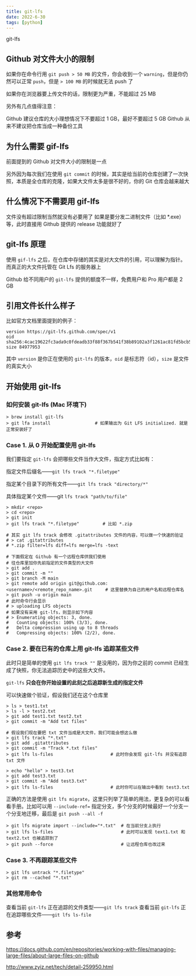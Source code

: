 ```yaml
---
title: git-lfs
date: 2022-6-30
tags: [python]
---
```


git-lfs

<!--more-->

## Github 对文件大小的限制
如果你在命令行用 ``git push > 50 MB`` 的文件，你会收到一个 ``warning``，但是你仍然可以正常 ``push``，但是 ``> 100 MB`` 的时候就无法 push 了

如果你在浏览器要上传文件的话，限制更为严重，不能超过 25 MB

另外有几点值得注意：

Github 建议仓库的大小理想情况下不要超过 1 GB，最好不要超过 5 GB
Github 从来不建议把仓库当成一种备份工具

## 为什么需要 gif-lfs
前面提到的 Github 对文件大小的限制是一点

另外因为每次我们在使用 ``git commit`` 的时候，其实是给当前的仓库创建了一次快照，本质是全仓库的克隆，如果大文件太多是很不好的，你的 Git 仓库会越来越大

## 什么情况下不需要用 gif-lfs
文件没有超过限制当然就没有必要用了
如果是要分发二进制文件（比如 *.exe）等，此时直接用 Github 提供的 release 功能就好了

## git-lfs 原理
使用 ``gif-lfs`` 之后，在仓库中存储的其实是对大文件的引用，可以理解为指针。而真正的大文件托管在 Git Lfs 的服务器上

Github 给不同用户的 ``git-lfs`` 提供的额度不一样，免费用户和 Pro 用户都是 2 GB

## 引用文件长什么样子
比如官方文档里面提到的例子：
```
version https://git-lfs.github.com/spec/v1
oid sha256:4cac19622fc3ada9c0fdeadb33f88f367b541f38b89102a3f1261ac81fd5bcb5
size 84977953
```
其中 ``version`` 是你正在使用的 ``git-lfs`` 的版本，``oid`` 是标志符（id），``size`` 是文件的真实大小

## 开始使用 git-lfs
### 如何安装 git-lfs (Mac 环境下)
```commandline
> brew install git-lfs
> git lfa install                 # 如果输出为 Git LFS initialized. 就是正常安装好了
```

### Case 1. 从 0 开始配置使用 git-lfs
我们要指定 ``git-lfs`` 会把哪些文件当作大文件，指定方式比如有：

指定文件后缀名——``git lfs track "*.filetype"``

指定某个目录下的所有文件——``git lfs track "directory/*"``

具体指定某个文件——git ``lfs track "path/to/file"``

```
> mkdir <repo>
> cd <repo>
> git init
> git lfs track "*.filetype"         # 比如 *.zip
 
# 其实 git lfs track 会修改 .gitattributes 文件的内容，可以做一个快速的验证
# > cat .gitattributes
# *.zip filter=lfs diff=lfs merge=lfs -text
 
# 下面假定在 Github 有一个远程仓库供我们使用
# 往仓库里加你先前指定的文件类型的大文件
> git add .                                         
> git commit -m ""
> git branch -M main
> git remote add origin git@github.com:<username>/<remote_repo_name>.git     # 这里替换为自己的用户名和远程仓库名
> git push -u origin main
# 此时命令行会显示
# > uploading LFS objects
# 如果没有采用 git-lfs，则显示如下内容
# > Enumerating objects: 3, done.
#   Counting objects: 100% (3/3), done.
#   Delta compression using up to 8 threads
#   Compressing objects: 100% (2/2), done.
```

### Case 2. 要在已有的仓库上用 git-lfs 追踪某些文件

此时只是简单的使用 ``git lfs track ""`` 是没用的，因为你之前的 commit 已经生成了快照，你无法追踪历史中的这些大文件。

``git-lfs`` **只会在你开始设置的此刻之后追踪新生成的指定文件**

可以快速做个验证，假设我们还在这个仓库里

```
> ls > test1.txt
> ls -l > test2.txt
> git add test1.txt test2.txt
> git commit -m "Add txt files"
 
# 假设我们现在要把 txt 文件当成是大文件，我们可能会想这么做
> git lfs track "*.txt"
> git add .gitattributes
> git commit -m "Track *.txt files"
> git lfs ls-files                      # 此时你会发现 git-lfs 并没有追踪 txt 文件
 
> echo "hello" > test3.txt
> git add test3.txt
> git commit -m "Add test3.txt"
> git lfs ls-files                      # 此时你可以在输出中看到 test3.txt
```

正确的方法是使用 ``git lfs migrate``，这里只列举了简单的用法，更复杂的可以看看手册。比如可以用 ``--include-ref=`` 指定分支，多个分支的时候最好一个分支一个分支地迁移，最后是 ``git push --all -f``

```
> git lfs migrate import --include="*.txt"  # 在当前分支上执行
> git lfs ls-files                          # 此时可以发现 text1.txt 和 text2.txt 也被追踪到了
> git push --force                          # 让远程仓库也改过来
```

### Case 3. 不再跟踪某些文件
```
> git lfs untrack "*.filetype"
> git rm --cached "*.txt"
```

### 其他常用命令
查看当前 ``git-lfs`` 正在追踪的文件类型——``git lfs track``
查看当前 ``git-lfs`` 正在追踪哪些文件——``git lfs ls-file``

## 参考
https://docs.github.com/en/repositories/working-with-files/managing-large-files/about-large-files-on-github

http://www.zyiz.net/tech/detail-259950.html